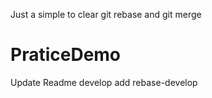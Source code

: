Just a simple to clear git rebase and git merge
# PraticeDemo
Update Readme
develop add
rebase-develop
